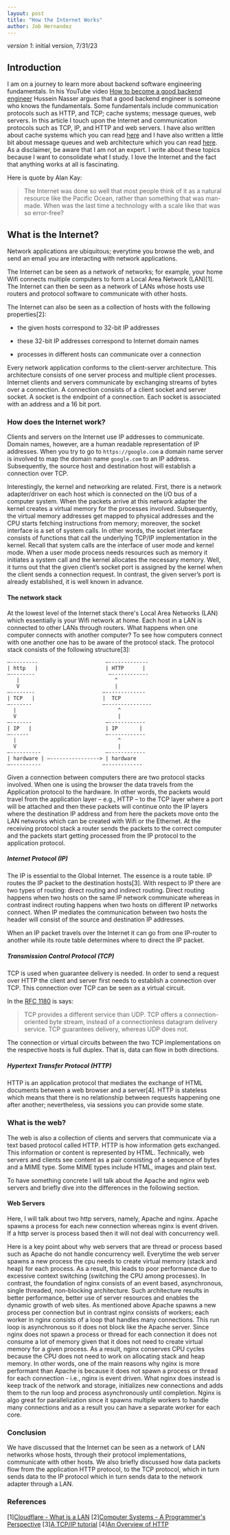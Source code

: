 ```yaml
---
layout: post
title: "How the Internet Works"
author: Job Hernandez
---
```


*version 1*: initial version, 7/31/23

## Introduction

I am on a journey to learn more about backend software engineering fundamentals. In his YouTube video [How to become a good backend engineer](https://www.youtube.com/watch?v=V3ZPPPKEipA&t) Hussein Nasser argues that a good backend engineer is someone who knows the fundamentals. Some fundamentals include communication protocols such as HTTP, and TCP; cache systems; message queues, web servers. In this article I touch upon the Internet and communication protocols such as TCP, IP, and HTTP and web servers. I have also written about cache systems which you can read [here](https://jobhdez.github.io/2023/07/17/memcached-at-facebook.html) and I have also written a little bit about message queues and web architecture which you can read [here](https://jobhdez.github.io/2023/06/15/web-system-architecture.html). As a disclaimer, be aware that I am not an expert. I write about these topics because I want to consolidate what I study. I love the Internet and the fact that anything works at all is fascinating. 

Here is quote by Alan Kay:

> The Internet was done so well that most people think of it as a natural resource like the Pacific Ocean, rather than something that was man-made. When was the last time a technology with a scale like that was so error-free? 


## What is the Internet?

Network applications are ubiquitous; everytime you browse the web, and send an email you are interacting with network applications.

The Internet can be seen as a network of networks; for example, your home Wifi connects multiple computers to form a Local Area Network (LAN)[1]. The Internet can then be seen as a network of LANs whose hosts use routers and protocol software to communicate with other hosts.

The Internet can also be seen as a collection of hosts with the following properties[2]:

- the given hosts correspond to 32-bit IP addresses

- these 32-bit IP addresses correspond to Internet domain names

- processes in different hosts can communicate over a connection

Every network application conforms to the client-server architecture. This architecture consists of one server process and multiple client processes. Internet clients and servers communicate by exchanging streams of bytes over a connection. A connection consists of a client socket and server socket. A socket is the endpoint of a connection.  Each socket is associated with an address and a 16 bit port.

### How does the Internet work?
Clients and servers on the Internet use IP addresses to communicate. Domain names, however, are a human readable representation of IP addresses. When you try to go to `https://google.com` a domain name server is involved to map the domain name `google.com` to an IP address. Subsequently, the source host and destination host will establish a connection over TCP. 

Interestingly, the kernel and networking are related. First, there is a network adapter/driver on each host which is connected on the I/O bus of a computer system. When the packets arrive at this network adapter the kernel creates a virtual memory for the processes involved. Subsequently, the virtual memory addresses get mapped to physical addresses and the CPU starts fetching instructions from memory; moreover, the socket interface is a set of system calls. In other words, the socket interface consists of functions that call the underlying TCP/IP implementation in the kernel. Recall that system calls are the interface of user mode and kernel mode. When a user mode process needs resources such as memory it initiates a system call and the kernel allocates the necessary memory. Well, it turns out that the given client’s socket port is assigned by the kernel when the client sends a connection request. In contrast, the given server’s port is already established, it is well known in advance.

#### The network stack
At the lowest level of the Internet stack there's Local Area Networks (LAN) which essentially is your Wifi network at home. Each host in a LAN is connected to other LANs through routers. What happens when one computer connects with another computer?
To see how computers connect with one another one has to be aware of the protocol stack. The protocol stack consists of the following structure[3]:

 ```
—---------                      —-------------
| http   |                      | HTTP      |
—--------                        —------------
    |                               ^
    V                               |
—--------                      —-------------
| TCP   |                      |  TCP
—-------                       —---------------
   |                                 ^
   V                                 |
—-------                        —------------
| IP   |                        | IP       |
—------                         —------------
   |                                 ^
   V                                 |
—----------                     —------------
| hardware | —----------------> | hardware
—----------                    —------------
```

Given a connection between computers there are two protocol stacks involved. When one is using the browser the data travels from the Application protocol to the hardware. In other words, the packets would travel from the application layer – e.g., HTTP – to the TCP layer where a port will be attached and then these packets will continue onto the IP layers where the destination IP address and from here the packets move onto the LAN networks which can be created with Wifi or the Ethernet. At the receiving protocol stack a router sends the packets to the correct computer and the packets start getting processed from the IP protocol to the application protocol. 

##### Internet Protocol (IP)
The IP is essential to the Global Internet. The essence is a route table. IP routes the IP packet to the destination hosts[3].
With respect to IP there are two types of routing: direct routing and indirect routing. Direct routing happens when two hosts on the same IP network communicate whereas in contrast indirect routing happens when two hosts on different IP networks connect. When IP mediates the communication between two hosts the header will consist of the source and destination IP addresses.

When an IP packet travels over the Internet it can go from one IP-router to another while its route table determines where to direct the IP packet.

##### Transmission Control Protocol (TCP)

 TCP is used when guarantee delivery is needed. In order to send a request over HTTP the client and server first needs to establish a connection over TCP. This connection over TCP can be seen as a virtual circuit.

In the [RFC 1180](https://datatracker.ietf.org/doc/html/rfc1180) is says:

> TCP provides a different service than UDP.  TCP offers a connection-oriented byte stream, instead of a connectionless datagram delivery service. TCP guarantees delivery, whereas UDP does not.

The connection or virtual circuits between the two TCP implementations on the respective hosts is full duplex. That is, data can flow in both directions.

##### Hypertext Transfer Protocol (HTTP)

HTTP is an application protocol that mediates the exchange of HTML documents between a web browser and a server[4]. HTTP is stateless which means that there is no relationship between requests happening one after another; nevertheless, via sessions you can provide some state.




### What is the web?
The web is also a collection of clients and servers that communicate via a text based protocol called
HTTP. HTTP is how information gets exchanged. This information or content is represented by HTML. Technically, web servers and clients see content as a pair consisting of a sequence of bytes and a MIME type. Some MIME types include HTML, images and plain text.

To have something concrete I will talk about the Apache and nginx web servers and briefly dive into the differences in the following section.

#### Web Servers
Here, I will talk about two http servers, namely, Apache and nginx. Apache spawns a process for each new connection whereas nginx is event driven. If a http server is process based then it will not deal with concurrency well.

Here is a key point about why web servers that are thread or process based such as Apache do not handle concurrency well. Everytime the web server spawns a new process the cpu needs to create virtual memory (stack and heap) for each process. As a result, this leads to poor performance due to excessive context switching (switching the CPU among processes). In contrast, the foundation of nginx consists of an event based, asynchronous, single threaded, non-blocking architecture. Such architecture results in better performance, better use of server resources and enables the dynamic growth of web sites. As mentioned above Apache spawns a new process per connection but in contrast nginx consists of workers; each worker in nginx consists of a loop that handles many connections. This run loop is asynchronous so it does not block like the Apache server. Since nginx does not spawn a process or thread for each connection it does not consume a lot of memory given that it does not need to create virtual memory for a given process. As a result, nginx conserves CPU cycles because the CPU does not need to work on allocating stack and heap memory. In other words, one of the main reasons why nginx is more performant than Apache is because it does not spawn a process or thread for each connection - i.e., nginx is event driven. What nginx does instead is keep track of the network and storage, initializes new connections and adds them to the run loop and process asynchronously until completion. Nginx is algo great for parallelization since it spawns multiple workers to handle many connections and as a result you can have a separate worker for each core.

### Conclusion

We have discussed that the Internet can be seen as a network of LAN networks whose hosts, through their protocol implementations, communicate with other hosts. We also briefly discussed how data packets flow from the application HTTP protocol, to the TCP protocol, which in turn sends data to the IP protocol which in turn sends data to the network adapter through a LAN.

### References
[1][Cloudflare - What is a LAN](https://www.cloudflare.com/learning/network-layer/what-is-a-lan/)
[2][Computer Systems - A Programmer's Perspective](https://csapp.cs.cmu.edu/)
[3][A TCP/IP tutorial](https://www.rfc-editor.org/rfc/pdfrfc/rfc1180.txt.pdf)
[4][An Overview of HTTP](https://developer.mozilla.org/en-US/docs/Web/HTTP/Overview)
